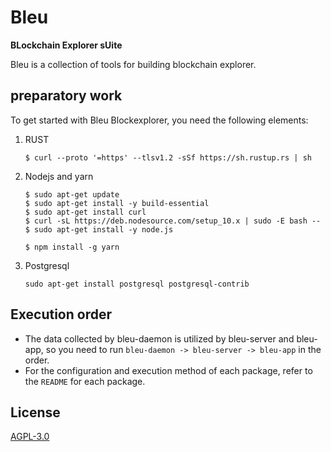 # Bleu

**BLockchain Explorer sUite**

Bleu is a collection of tools for building blockchain explorer.

## preparatory work

To get started with Bleu Blockexplorer, you need the following elements:

1. RUST
   ```
   $ curl --proto '=https' --tlsv1.2 -sSf https://sh.rustup.rs | sh
   ```
2. Nodejs and yarn

   ```shell
   $ sudo apt-get update
   $ sudo apt-get install -y build-essential
   $ sudo apt-get install curl
   $ curl -sL https://deb.nodesource.com/setup_10.x | sudo -E bash --
   $ sudo apt-get install -y node.js

   $ npm install -g yarn
   ```

3. Postgresql
   ```
   sudo apt-get install postgresql postgresql-contrib
   ```

## Execution order

- The data collected by bleu-daemon is utilized by bleu-server and bleu-app, so you need to run `bleu-daemon -> bleu-server -> bleu-app` in the order.
- For the configuration and execution method of each package, refer to the `README` for each package.

## License

[AGPL-3.0](https://github.com/turnpike/bleu/blob/main/LICENSE)
